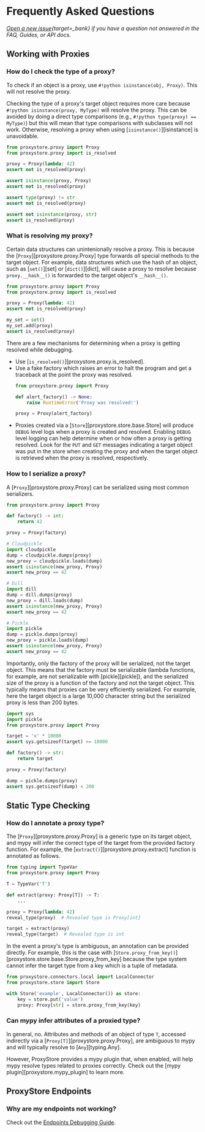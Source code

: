 # Frequently Asked Questions

*[Open a new issue](https://github.com/proxystore/proxystore/issues){target=_bank} if you have a question not answered in the FAQ, Guides, or API docs.*

## Working with Proxies

### How do I check the type of a proxy?

To check if an object is a proxy, use `#!python isinstance(obj, Proxy)`.
This will not resolve the proxy.

Checking the type of a proxy's target object requires more care because `#!python isinstance(proxy, MyType)` will resolve the proxy.
This can be avoided by doing a direct type comparisons (e.g., `#!python type(proxy) == MyType)`) but this will mean that type comparisons with subclasses will not work.
Otherwise, resolving a proxy when using [`isinstance()`][isinstance] is unavoidable.

```python linenums="1"
from proxystore.proxy import Proxy
from proxystore.proxy import is_resolved

proxy = Proxy(lambda: 42)
assert not is_resolved(proxy)

assert isinstance(proxy, Proxy)
assert not is_resolved(proxy)

assert type(proxy) != str
assert not is_resolved(proxy)

assert not isinstance(proxy, str)
assert is_resolved(proxy)
```

### What is resolving my proxy?

Certain data structures can unintenionally resolve a proxy.
This is because the [`Proxy`][proxystore.proxy.Proxy] type forwards *all* special methods to the target object.
For example, data structures which use the hash of an object, such as [`set()`][set] or [`dict()`][dict], will cause a proxy to resolve because `proxy.__hash__()` is forwarded to the target object's `__hash__()`.

```python linenums="1"
from proxystore.proxy import Proxy
from proxystore.proxy import is_resolved

proxy = Proxy(lambda: 42)
assert not is_resolved(proxy)

my_set = set()
my_set.add(proxy)
assert is_resolved(proxy)
```

There are a few mechanisms for determining when a proxy is getting resolved while debugging.

* Use [`is_resolved()`][proxystore.proxy.is_resolved].
* Use a fake factory which raises an error to halt the program and get a traceback at the point the proxy was resolved.
  ```python linenums="1"
  from proxystore.proxy import Proxy

  def alert_factory() -> None:
      raise RuntimeError('Proxy was resolved!')

  proxy = Proxy(alert_factory)
  ```
* Proxies created via a [`Store`][proxystore.store.base.Store] will produce `DEBUG` level logs when a proxy is created and resolved.
  Enabling `DEBUG` level logging can help determine when or how often a proxy is getting resolved.
  Look for the `PUT` and `GET` messages indicating a target object was put in the store when creating the proxy and when the target object is retrieved when the proxy is resolved, respectively.

### How to I serialize a proxy?

A [`Proxy`][proxystore.proxy.Proxy] can be serialized using most common serializers.

```python linenums="1"
from proxystore.proxy import Proxy

def factory() -> int:
    return 42

proxy = Proxy(factory)

# Cloudpickle
import cloudpickle
dump = cloudpickle.dumps(proxy)
new_proxy = cloudpickle.loads(dump)
assert isinstance(new_proxy, Proxy)
assert new_proxy == 42

# Dill
import dill
dump = dill.dumps(proxy)
new_proxy = dill.loads(dump)
assert isinstance(new_proxy, Proxy)
assert new_proxy == 42

# Pickle
import pickle
dump = pickle.dumps(proxy)
new_proxy = pickle.loads(dump)
assert isinstance(new_proxy, Proxy)
assert new_proxy == 42
```

Importantly, only the factory of the proxy will be serialized, not the target object.
This means that the factory must be serializable (lambda functions, for example, are not serializable with [pickle][pickle]), and the serialized size of the proxy is a function of the factory and not the target object.
This typically means that proxies can be very efficiently serialized.
For example, here the target object is a large 10,000 character string but the serialized proxy is less than 200 bytes.

```python linenums="1"
import sys
import pickle
from proxystore.proxy import Proxy

target = 'x' * 10000
assert sys.getsizeof(target) >= 10000

def factory() -> str:
    return target

proxy = Proxy(factory)

dump = pickle.dumps(proxy)
assert sys.getsizeof(dump) < 200
```

## Static Type Checking

### How do I annotate a proxy type?

The [`Proxy`][proxystore.proxy.Proxy] is a generic type on its target object, and mypy will infer the correct type of the target from the provided factory function.
For example, the [`extract()`][proxystore.proxy.extract] function is annotated as follows.

```python linenums="1"
from typing import TypeVar
from proxystore.proxy import Proxy

T = TypeVar('T')

def extract(proxy: Proxy[T]) -> T:
    ...

proxy = Proxy(lambda: 42)
reveal_type(proxy)  # Revealed type is Proxy[int]

target = extract(proxy)
reveal_type(target)  # Revealed type is int
```

In the event a proxy's type is ambiguous, an annotation can be provided directly.
For example, this is the case with [`Store.proxy_from_key()`][proxystore.store.base.Store.proxy_from_key] because the type system cannot infer the target type from a key which is a tuple of metadata.

```python linenums="1"
from proxystore.connectors.local import LocalConnector
from proxystore.store import Store

with Store('example', LocalConnector()) as store:
    key = store.put('value')
    proxy: Proxy[str] = store.proxy_from_key(key)
```

### Can mypy infer attributes of a proxied type?

In general, no.
Attributes and methods of an object of type `T`, accessed indirectly via a [`Proxy[T]`][proxystore.proxy.Proxy], are ambiguous to mypy and will typically resolve to [`Any`][typing.Any].

However, ProxyStore provides a mypy plugin that, when enabled, will help mypy resolve types related to proxies correctly.
Check out the [mypy plugin][proxystore.mypy_plugin] to learn more.

## ProxyStore Endpoints

### Why are my endpoints not working?

Check out the [Endpoints Debugging Guide](guides/endpoints-debugging.md).
